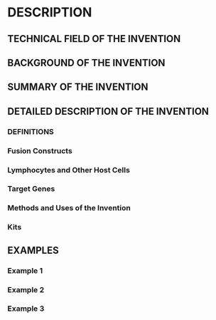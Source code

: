 # DESCRIPTION

## TECHNICAL FIELD OF THE INVENTION

## BACKGROUND OF THE INVENTION

## SUMMARY OF THE INVENTION

## DETAILED DESCRIPTION OF THE INVENTION

### DEFINITIONS

### Fusion Constructs

### Lymphocytes and Other Host Cells

### Target Genes

### Methods and Uses of the Invention

### Kits

## EXAMPLES

### Example 1

### Example 2

### Example 3

